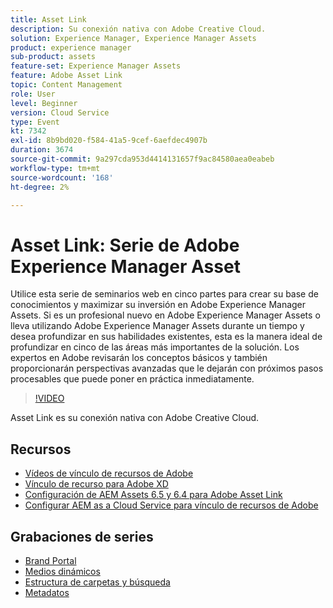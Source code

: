 ```yaml
---
title: Asset Link
description: Su conexión nativa con Adobe Creative Cloud.
solution: Experience Manager, Experience Manager Assets
product: experience manager
sub-product: assets
feature-set: Experience Manager Assets
feature: Adobe Asset Link
topic: Content Management
role: User
level: Beginner
version: Cloud Service
type: Event
kt: 7342
exl-id: 8b9bd020-f584-41a5-9cef-6aefdec4907b
duration: 3674
source-git-commit: 9a297cda953d4414131657f9ac84580aea0eabeb
workflow-type: tm+mt
source-wordcount: '168'
ht-degree: 2%

---
```


# Asset Link: Serie de Adobe Experience Manager Asset

Utilice esta serie de seminarios web en cinco partes para crear su base de conocimientos y maximizar su inversión en Adobe Experience Manager Assets. Si es un profesional nuevo en Adobe Experience Manager Assets o lleva utilizando Adobe Experience Manager Assets durante un tiempo y desea profundizar en sus habilidades existentes, esta es la manera ideal de profundizar en cinco de las áreas más importantes de la solución. Los expertos en Adobe revisarán los conceptos básicos y también proporcionarán perspectivas avanzadas que le dejarán con próximos pasos procesables que puede poner en práctica inmediatamente.

>[!VIDEO](https://video.tv.adobe.com/v/332127/?quality=12&learn=on&hidetitle=true)

Asset Link es su conexión nativa con Adobe Creative Cloud.

## Recursos

* [Vídeos de vínculo de recursos de Adobe](https://experienceleague.adobe.com/docs/experience-manager-learn/assets/adobe-asset-link/launch-adobe-asset-link.html?lang=es)
* [Vínculo de recurso para Adobe XD](https://helpx.adobe.com/enterprise/admin-guide.html/enterprise/using/adobe-asset-link-for-xd.ug.html)
* [Configuración de AEM Assets 6.5 y 6.4 para Adobe Asset Link](https://helpx.adobe.com/enterprise/using/configure-aem-assets-6-for-asset-link.html)
* [Configurar AEM as a Cloud Service para vínculo de recursos de Adobe](https://helpx.adobe.com/enterprise/admin-guide.html/enterprise/using/configure-aem-assets-for-asset-link.ug.html)

## Grabaciones de series

* [Brand Portal](brand-portal.md)
* [Medios dinámicos](dynamic-media.md)
* [Estructura de carpetas y búsqueda](folder-structure-search.md)
* [Metadatos](metadata.md)
